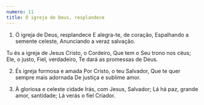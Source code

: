 ```yaml
---
numero: 11
title: Ó igreja de Deus, resplandece
---
```

1. Ó igreja de Deus, resplandece
E alegra-te, de coração,
Espalhando a semente celeste,
Anunciando a veraz salvação.

Tu és a igreja de Jesus Cristo, o Cordeiro,
Que tem o Seu trono nos céus;
Ele, o justo, Fiel, verdadeiro,
Te dará as promessas de Deus.

2. És igreja formosa e amada
Por Cristo, o teu Salvador,
Que te quer sempre mais adornada
De justiça e sublime amor.

3. À gloriosa e celeste cidade
Irás, com Jesus, Salvador;
Lá há paz, grande amor, santidade;
Lá verás o fiel Criador.
